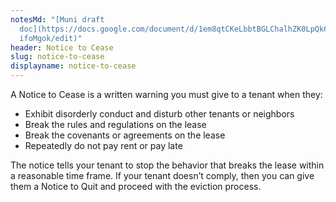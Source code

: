 ```yaml
---
notesMd: "[Muni draft
  doc](https://docs.google.com/document/d/1em8qtCKeLbbtBGLChalhZK0LpQk6w4sS3YA2\
  ifoMgok/edit)"
header: Notice to Cease
slug: notice-to-cease
displayname: notice-to-cease
---
```

A Notice to Cease is a written warning you must give to a tenant when they:

* Exhibit disorderly conduct and disturb other tenants or neighbors
* Break the rules and regulations on the lease
* Break the covenants or agreements on the lease
* Repeatedly do not pay rent or pay late

The notice tells your tenant to stop the behavior that breaks the lease within a reasonable time frame. If your tenant doesn’t comply, then you can give them a Notice to Quit and proceed with the eviction process.